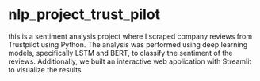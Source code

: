 # nlp_project_trust_pilot
this is a sentiment analysis project where I scraped company reviews from Trustpilot using Python. The analysis was performed using deep learning models, specifically LSTM and BERT, to classify the sentiment of the reviews. Additionally, we built an interactive web application with Streamlit to visualize the results

